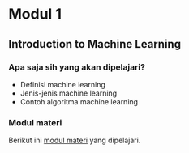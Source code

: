 # Modul 1
## Introduction to Machine Learning

### Apa saja sih yang akan dipelajari?
- Definisi machine learning
- Jenis-jenis machine learning
- Contoh algoritma machine learning

### Modul materi
Berikut ini [modul materi](/Introduction_to_Machine_Learning.pptx) yang dipelajari.
